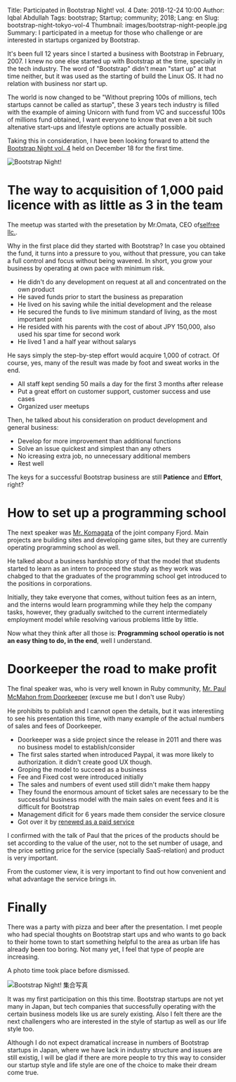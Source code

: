 Title: Participated in Bootstrap Night! vol. 4 
Date: 2018-12-24 10:00
Author: Iqbal Abdullah
Tags: bootstrap; Startup; community; 2018;
Lang: en
Slug: bootstrap-night-tokyo-vol-4
Thumbnail: images/bootstrap-night-people.jpg
Summary: I participated in a meetup for those who challenge or are interested in startups organized by Bootstrap.

It's been full 12 years since I started a business with Bootstrap in February, 2007.
I knew no one else started up with Bootstrap at the time, specially in the tech industry.
The word of "Bootstrap" didn't mean "start up" at that time neither, but it was used
as the starting of build the Linux OS. It had no relation with business nor start up.

The world is now changed to be "Without prepring 100s of millions, tech startups cannot be called as startup",
these 3 years tech industry is filled with the example of aiming Unicorn with fund from VC and successful 100s of millions 
fund obtained, I want everyone to know that even a bit such altenative start-ups and lifestyle options are actually possible.

Taking this in consideration, I have been looking forward to attend the [Bootstrap Night vol. 4](https://selfree.connpass.com/event/109628/) held on December 18 for the first time.

![Bootstrap Night!]({filename}/images/bootstrap-night-20181222.jpg)

# The way to acquisition of 1,000 paid licence with as little as 3 in the team

The meetup was started with the presetation by Mr.Omata, CEO of[selfree llc.](https://www.selfree.co.jp/about).

Why in the first place did they started with Bootstrap?
In case you obtained the fund, it turns into a pressure to you,
without that pressure, you can take a full control and focus without being wavered.
In short, you grow your business by operating at own pace with minimum risk.

- He didn't do any development on request at all and concentrated on the own product
- He saved funds prior to start the business as preparation
- He lived on his saving while the initial development and the release
- He secured the funds to live minimum standard of living, as the most important point
- He resided with his parents with the cost of about JPY 150,000, also used his spar time for second work
- He lived 1 and a half year without salarys

He says simply the step-by-step effort would acquire 1,000 of cotract.
Of course, yes, many of the result was made by foot and sweat works in the end.

- All staff kept sending 50 mails a day for the first 3 months after release
- Put a great effort on customer support, customer success and use cases
- Organized user meetups

Then, he talked about his consideration on product development and general business:

- Develop for more improvement than additional functions
- Solve an issue quickest and simplest than any others
- No icreasing extra job, no unnecessary additional members
- Rest well

The keys for a successful Bootstrap business are still **Patience** and **Effort**, right?

# How to set up a programming school

The next speaker was [Mr. Komagata](http://docs.komagata.org/5583) of the joint company Fjord.
Main projects are building sites and developing game sites, but they are currently 
operating programming school as well. 

He talked about a business hardship story of that the model that students started to learn as an intern to proceed the study as they work was chabged to that the graduates of the programming school get introduced to the positions in corporations.

Initially, they take everyone that comes, without tuition fees as an intern, and the interns would learn programming while they help the company tasks, however, they gradually switched to the current intermediately employment model while resolving various problems little by little.

Now what they think after all those is: **Programming school operatio is not an easy thing to do, in the end**, 
well I understand.

# Doorkeeper the road to make profit

The final speaker was, who is very well known in Ruby community, 
[Mr. Paul McMahon from Doorkeeper](https://twitter.com/pwim?lang=en) (excuse me but I don't use Ruby）

He prohibits to publish and I cannot open the details, but it was interestiing to see his
presentation this time, with many example of the actual numbers of sales and fees of Doorkeeper.

- Doorkeeper was a side project since the release in 2011 and there was no business model to establish/consider
- The first sales started when introduced Paypal, it was more likely to authorization. it didn't create good UX though.
- Groping the model to succeed as a business
- Fee and Fixed cost were introduced initially
- The sales and numbers of event used still didn't make them happy
- They found the enormous amount of ticket sales are necessary to be the successful business model with the main sales on event fees and it is difficult for Bootstrap
- Management dificit for 6 years made them consider the service closure
- Got over it by [renewed as a paid service](https://www.doorkeeper.jp/news/2016/7/25/change-in-pricing)

I confirmed with the talk of Paul that the prices of the products should be set 
according to the value of the user, not to the set number of usage, and the price
setting price for the service (specially SaaS-relation) and product is very important.

From the customer view, it is very important to find out how convenient and what advantage the service
brings in.

# Finally

There was a party with pizza and beer after the presentation.
I met people who had special thoughts on Bootstrap start ups and
who wants to go back to their home town to start something helpful
to the area as urban life has already been too boring.
Not many yet, I feel that type of people are increasing.

A photo time took place before dismissed.

![Bootstrap Night! 集合写真]({filename}/images/bootstrap-night-people.jpg)

It was my first participation on this this time.
Bootstrap startups are not yet many in Japan, but tech companies that successfully operating with the certain
business models like us are surely existing.
Also I felt there are the next challengers who are interested in the style of startup as well as our life style too.

Although I do not expect dramatical increase in numbers of Bootstrap startups in Japan, where we
have lack in industry structure and issues are still existig, I will be glad if there are more people
to try this way to consider our startup style and life style are one of the choice to make their dream come true.
